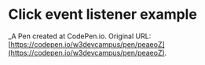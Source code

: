 # Click event listener example
 _A Pen created at CodePen.io. Original URL: [https://codepen.io/w3devcampus/pen/peaeoZ](https://codepen.io/w3devcampus/pen/peaeoZ).

 